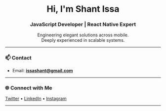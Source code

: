 <h1 align="center">Hi, I'm Shant Issa</h1>
<h3 align="center">JavaScript Developer | React Native Expert</h3>

<p align="center">
  Engineering elegant solutions across mobile.<br />
  Deeply experienced in scalable systems.
</p>

---

### 📫 Contact
- Email: **issashant@gmail.com**

---

### 🌐 Connect with Me
<p align="left">
  <a href="https://twitter.com/shant_issa" target="_blank">Twitter</a> • 
  <a href="https://linkedin.com/in/shant-issa-052670202" target="_blank">LinkedIn</a> • 
  <a href="https://instagram.com/shant.issa" target="_blank">Instagram</a>
</p>

---
